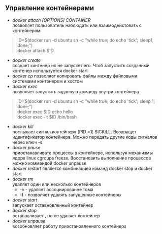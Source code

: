 ## Управление контейнерами

* _docker attach [OPTIONS] CONTAINER_    
 позволяет пользователь наблюдать  или взаимодейстовать с контейнером
 > ID=$(docker run -d ubuntu sh -c "while true; do echo 'tick'; sleep1; done;")    
 docker attach $ID
* _docker create_    
создает контенер но не запускет его. Чтоб запустить  созданный контенер используется docker start
* _docker cp_ позволяет копировать файлы между файловыми системами контенером и хостом
* _docker exec_    
позволяет  запустить заданную команду внутри контейнера
> ID=$(docker run -d ubuntu sh -c "while true; do echo 'tick'; sleep 1; done;")    
docker exec $ID echo hello    
docker exec -it $ID   /bin/bash
* _docker kill_    
   послылает сигнал контейнеру (PID =1)  SIGKILL. Возвращет  идентификатор контейнера. Можно передать другие коды сигналов через ключ -s
* _docker pause_    
приостанавливате процессы в контейнере, используя механизмы ядрра linux  cgroups freeze. Восстановить  выполнение процессов можно коммандой docker unpause
* _docker restart_
является комбинацией команд docker stop и docker start
* _docker rm_     
удаляет один или несколько контейнеров
  * -v - удаляет ассоциированне тома
  * -f - позволяет удалять запущенные контейнеры
* _docker start_     
запускает оставновленный контейнер
* _docker stop_     
останавливает , но не удаляет контейнер
* _docker unpause_    
возобновляет работу приостановленного контейнера     
